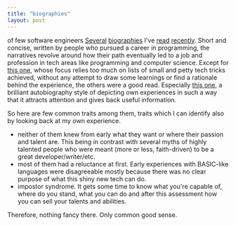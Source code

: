 ```yaml
---
title: "biographies"
layout: post
---
```


of few software engineers <!--excerpt-->
[Several](http://www.pgbovine.net/how-i-learned-programming.htm) [biographies](http://mattdeboard.net/2011/11/23/how-i-became-a-programmer/) I've [read](https://www.kchodorow.com/blog/2010/11/30/how-i-became-a-programmer/) [recently](https://danluu.com/learning-to-program/). Short and concise, written by people who pursued a career in programming, the narratives revolve around how their path eventually led to a job and profession in tech areas like programming and computer science. Except for [this one](https://github.com/tarmstrong/longcv/blob/master/bio.md), whose focus relies too much on lists of small and petty tech tricks achieved, without any attempt to draw some learnings or find a rationale behind the experience, the others were a good read. Especially [this one](https://danluu.com/learning-to-program/), a brilliant autobiography
style of depicting own experiences in such a way that it attracts attention and gives back useful information.

So here are few common traits among them, traits which I can identify also by looking back at my own experience.

- neither of them knew from early what they want or where their passion and talent are. This being in contrast with several myths of highly talented people who were meant (more or less, faith-driven) to be a great developer/writer/etc.
- most of them had a reluctance at first. Early experiences with BASIC-like languages were disagreeable mostly because there was no clear purpose of what this shiny new tech can do.
- impostor syndrome. It gets some time to know what you're capable of, where do you stand, what you can do and after this assessment how you can sell your talents and abilities.

Therefore, nothing fancy there. Only common good sense. 
